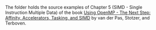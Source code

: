 The folder holds the source examples of Chapter 5 (SIMD - Single Instruction Multiple Data) of the book [Using OpenMP - The Next Step: Affinity,
Accelerators, Tasking, and SIMD](https://mitpress.mit.edu/books/using-openmp-next-step) by van der Pas, Stotzer, and Terboven.
